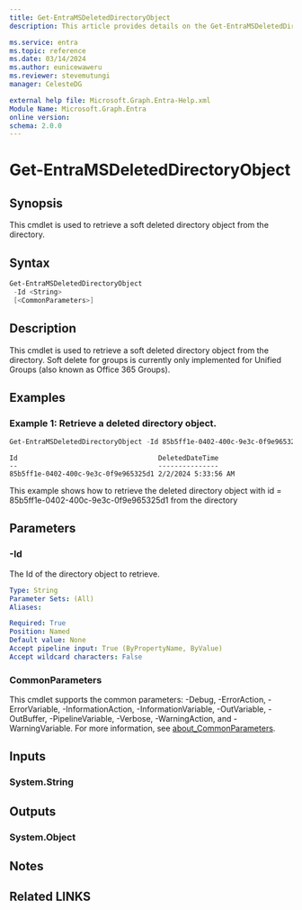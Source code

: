 ```yaml
---
title: Get-EntraMSDeletedDirectoryObject
description: This article provides details on the Get-EntraMSDeletedDirectoryObject command.

ms.service: entra
ms.topic: reference
ms.date: 03/14/2024
ms.author: eunicewaweru
ms.reviewer: stevemutungi
manager: CelesteDG

external help file: Microsoft.Graph.Entra-Help.xml
Module Name: Microsoft.Graph.Entra
online version:
schema: 2.0.0
---
```


# Get-EntraMSDeletedDirectoryObject

## Synopsis
This cmdlet is used to retrieve a soft deleted directory object from the directory.

## Syntax

```powershell
Get-EntraMSDeletedDirectoryObject 
 -Id <String> 
 [<CommonParameters>]
```

## Description
This cmdlet is used to retrieve a soft deleted directory object from the directory.
Soft delete for groups is currently only implemented for Unified Groups (also known as
Office 365 Groups).

## Examples

### Example 1: Retrieve a deleted directory object.
```powershell
Get-EntraMSDeletedDirectoryObject -Id 85b5ff1e-0402-400c-9e3c-0f9e965325d1
```

```output
Id                                   DeletedDateTime
--                                   ---------------
85b5ff1e-0402-400c-9e3c-0f9e965325d1 2/2/2024 5:33:56 AM
```

This example shows how to retrieve the deleted directory object with id = 85b5ff1e-0402-400c-9e3c-0f9e965325d1 from the directory

## Parameters

### -Id
The Id of the directory object to retrieve.

```yaml
Type: String
Parameter Sets: (All)
Aliases:

Required: True
Position: Named
Default value: None
Accept pipeline input: True (ByPropertyName, ByValue)
Accept wildcard characters: False
```

### CommonParameters
This cmdlet supports the common parameters: -Debug, -ErrorAction, -ErrorVariable, -InformationAction, -InformationVariable, -OutVariable, -OutBuffer, -PipelineVariable, -Verbose, -WarningAction, and -WarningVariable. For more information, see [about_CommonParameters](https://go.microsoft.com/fwlink/?LinkID=113216).

## Inputs

### System.String
## Outputs

### System.Object
## Notes

## Related LINKS
